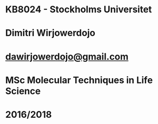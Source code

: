# KB8024 - Stockholms Universitet
# Dimitri Wirjowerdojo
# dawirjowerdojo@gmail.com
# MSc Molecular Techniques in Life Science
# 2016/2018
